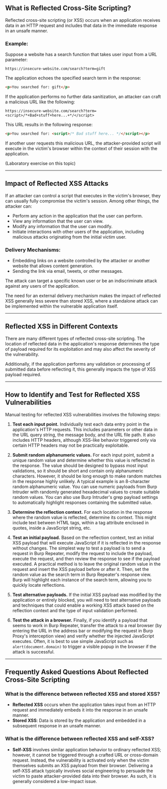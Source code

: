 ## What is Reflected Cross-Site Scripting?
Reflected cross-site scripting (or XSS) occurs when an application receives data in an HTTP request and includes that data in the immediate response in an unsafe manner.

### Example:
Suppose a website has a search function that takes user input from a URL parameter:

```
https://insecure-website.com/search?term=gift
```

The application echoes the specified search term in the response:

```html
<p>You searched for: gift</p>
```

If the application performs no further data sanitization, an attacker can craft a malicious URL like the following:

```
https://insecure-website.com/search?term=<script>/*+Bad+stuff+here...+*/</script>
```

This URL results in the following response:

```html
<p>You searched for: <script>/* Bad stuff here... */</script></p>
```

If another user requests this malicious URL, the attacker-provided script will execute in the victim's browser within the context of their session with the application.

(Laboratory exercise on this topic)

---

## Impact of Reflected XSS Attacks
If an attacker can control a script that executes in the victim's browser, they can usually fully compromise the victim's session. Among other things, the attacker can:

- Perform any action in the application that the user can perform.
- View any information that the user can view.
- Modify any information that the user can modify.
- Initiate interactions with other users of the application, including malicious attacks originating from the initial victim user.

### Delivery Mechanisms:
- Embedding links on a website controlled by the attacker or another website that allows content generation.
- Sending the link via email, tweets, or other messages.

The attack can target a specific known user or be an indiscriminate attack against any users of the application.

The need for an external delivery mechanism makes the impact of reflected XSS generally less severe than stored XSS, where a standalone attack can be implemented within the vulnerable application itself.

---

## Reflected XSS in Different Contexts
There are many different types of reflected cross-site scripting. The location of reflected data in the application's response determines the type of payload required for its exploitation and may also affect the severity of the vulnerability.

Additionally, if the application performs any validation or processing of submitted data before reflecting it, this generally impacts the type of XSS payload required.

---

## How to Identify and Test for Reflected XSS Vulnerabilities

Manual testing for reflected XSS vulnerabilities involves the following steps:

1. **Test each input point.** Individually test each data entry point in the application's HTTP requests. This includes parameters or other data in the URL query string, the message body, and the URL file path. It also includes HTTP headers, although XSS-like behavior triggered only via certain HTTP headers may not be practically exploitable.

2. **Submit random alphanumeric values.** For each input point, submit a unique random value and determine whether this value is reflected in the response. The value should be designed to bypass most input validations, so it should be short and contain only alphanumeric characters. However, it should be long enough to make random matches in the response highly unlikely. A typical example is an 8-character random alphanumeric value. You can use numeric payloads from Burp Intruder with randomly generated hexadecimal values to create suitable random values. You can also use Burp Intruder's grep payload settings to automatically highlight responses containing the submitted value.

3. **Determine the reflection context.** For each location in the response where the random value is reflected, determine its context. This might include text between HTML tags, within a tag attribute enclosed in quotes, inside a JavaScript string, etc.

4. **Test an initial payload.** Based on the reflection context, test an initial XSS payload that will execute JavaScript if it is reflected in the response without changes. The simplest way to test a payload is to send a request in Burp Repeater, modify the request to include the payload, execute the request, and then review the response to see if the payload executed. A practical method is to leave the original random value in the request and insert the XSS payload before or after it. Then, set the random value as the search term in Burp Repeater's response view. Burp will highlight each instance of the search term, allowing you to quickly locate reflections.

5. **Test alternative payloads.** If the initial XSS payload was modified by the application or entirely blocked, you will need to test alternative payloads and techniques that could enable a working XSS attack based on the reflection context and the type of input validation performed.

6. **Test the attack in a browser.** Finally, if you identify a payload that seems to work in Burp Repeater, transfer the attack to a real browser (by entering the URL in the address bar or modifying the request in Burp Proxy's interception view) and verify whether the injected JavaScript executes. Often, it is best to use simple JavaScript such as `alert(document.domain)` to trigger a visible popup in the browser if the attack is successful.

---

## Frequently Asked Questions About Reflected Cross-Site Scripting

### What is the difference between reflected XSS and stored XSS?
- **Reflected XSS** occurs when the application takes input from an HTTP request and immediately embeds it into the response in an unsafe manner.
- **Stored XSS**: Data is stored by the application and embedded in a subsequent response in an unsafe manner.

### What is the difference between reflected XSS and self-XSS?
- **Self-XSS** involves similar application behavior to ordinary reflected XSS; however, it cannot be triggered through a crafted URL or cross-domain request. Instead, the vulnerability is activated only when the victim themselves submits an XSS payload from their browser. Delivering a self-XSS attack typically involves social engineering to persuade the victim to paste attacker-provided data into their browser. As such, it is generally considered a low-impact issue.
